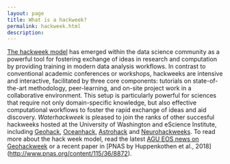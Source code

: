 ```yaml
---
layout: page
title: What is a hackweek?
permalink: hackweek.html
description: 
---
```


[The hackweek model](https://arxiv.org/abs/1711.00028) has emerged within the data
science community as a powerful tool
for fostering exchange of ideas in research and computation by providing training
in modern data analysis workflows. In contrast to conventional academic conferences
or workshops, hackweeks are intensive and interactive, facilitated by three core
components: tutorials on state-of-the-art methodology, peer-learning, and on-site
project work in a collaborative environment. This setup is particularly powerful for
sciences that require not only domain-specific knowledge, but also effective computational
workflows to foster the rapid exchange of ideas and aid discovery.  *Waterhackweek* is pleased to join the ranks of 
other succesful hackweeks hosted at the University of Washington and eScience Institute, including 
[Geohack](https://geohackweek.github.io/), [Oceanhack](https://oceanhackweek.github.io/), [Astrohack](http://astrohackweek.org/2018/) and [Neurohackweeks](https://neurohackademy.org/).
To read more about the hack week model, read the latest [AGU EOS news on Geohackweek](https://eos.org/articles/hack-weeks-gaining-ground-in-the-earth-and-space-sciences) or a recent paper in [PNAS by Huppenkothen et al., 2018] (http://www.pnas.org/content/115/36/8872).